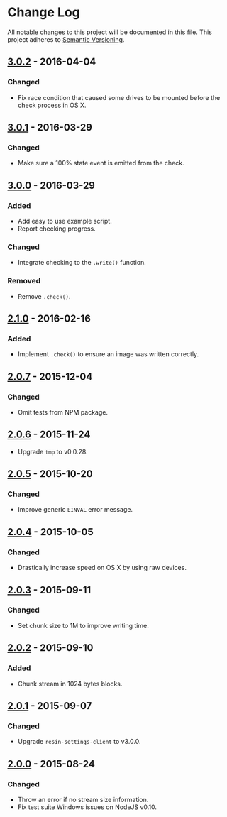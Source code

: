 # Change Log

All notable changes to this project will be documented in this file.
This project adheres to [Semantic Versioning](http://semver.org/).

## [3.0.2] - 2016-04-04

### Changed

- Fix race condition that caused some drives to be mounted before the check process in OS X.

## [3.0.1] - 2016-03-29

### Changed

- Make sure a 100% state event is emitted from the check.

## [3.0.0] - 2016-03-29

### Added

- Add easy to use example script.
- Report checking progress.

### Changed

- Integrate checking to the `.write()` function.

### Removed

- Remove `.check()`.

## [2.1.0] - 2016-02-16

### Added

- Implement `.check()` to ensure an image was written correctly.

## [2.0.7] - 2015-12-04

### Changed

- Omit tests from NPM package.

## [2.0.6] - 2015-11-24

- Upgrade `tmp` to v0.0.28.

## [2.0.5] - 2015-10-20

### Changed

- Improve generic `EINVAL` error message.

## [2.0.4] - 2015-10-05

### Changed

- Drastically increase speed on OS X by using raw devices.

## [2.0.3] - 2015-09-11

### Changed

- Set chunk size to 1M to improve writing time.

## [2.0.2] - 2015-09-10

### Added

- Chunk stream in 1024 bytes blocks.

## [2.0.1] - 2015-09-07

### Changed

- Upgrade `resin-settings-client` to v3.0.0.

## [2.0.0] - 2015-08-24

### Changed

- Throw an error if no stream size information.
- Fix test suite Windows issues on NodeJS v0.10.

[3.0.2]: https://github.com/resin-io-modules/resin-image-write/compare/v3.0.1...v3.0.2
[3.0.1]: https://github.com/resin-io-modules/resin-image-write/compare/v3.0.0...v3.0.1
[3.0.0]: https://github.com/resin-io-modules/resin-image-write/compare/v2.1.0...v3.0.0
[2.1.0]: https://github.com/resin-io-modules/resin-image-write/compare/v2.0.7...v2.1.0
[2.0.7]: https://github.com/resin-io-modules/resin-image-write/compare/v2.0.6...v2.0.7
[2.0.6]: https://github.com/resin-io-modules/resin-image-write/compare/v2.0.5...v2.0.6
[2.0.5]: https://github.com/resin-io-modules/resin-image-write/compare/v2.0.4...v2.0.5
[2.0.4]: https://github.com/resin-io-modules/resin-image-write/compare/v2.0.3...v2.0.4
[2.0.3]: https://github.com/resin-io-modules/resin-image-write/compare/v2.0.2...v2.0.3
[2.0.2]: https://github.com/resin-io-modules/resin-image-write/compare/v2.0.1...v2.0.2
[2.0.1]: https://github.com/resin-io-modules/resin-image-write/compare/v2.0.0...v2.0.1
[2.0.0]: https://github.com/resin-io-modules/resin-image-write/compare/v1.0.0...v2.0.0
